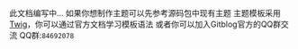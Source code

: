 <!--
author: jockchou
date: 2015-07-23
title: Gitblog主题制作
tags: GitBlog
category: GitBlog
status: publish
summary: 此文档编写中...如果你想制作主题可以先参考源码包中现有主题，Gitblog主题模板采用[Twig](http://twig.sensiolabs.org/)引擎，你可以通过官方文档学习模板语法
或者你可以加入Gitblog官方的QQ群交流
-->

此文档编写中...
如果你想制作主题可以先参考源码包中现有主题
主题模板采用[Twig](http://twig.sensiolabs.org/)，你可以通过官方文档学习模板语法
或者你可以加入Gitblog官方的QQ群交流
QQ群:`84692078`